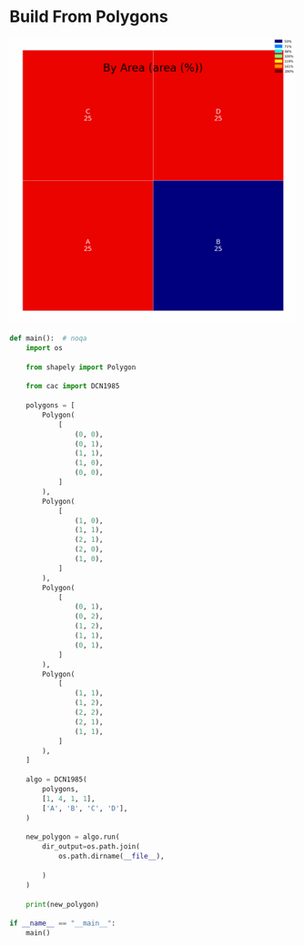 # Build From Polygons

<p  align="center">
    <img src="https://raw.githubusercontent.com/nuuuwan/continuous_area_cartograms/main/examples/build_from_polygons/output/animated.gif" alt="alt" />
</p>

```python
def main():  # noqa
    import os

    from shapely import Polygon

    from cac import DCN1985

    polygons = [
        Polygon(
            [
                (0, 0),
                (0, 1),
                (1, 1),
                (1, 0),
                (0, 0),
            ]
        ),
        Polygon(
            [
                (1, 0),
                (1, 1),
                (2, 1),
                (2, 0),
                (1, 0),
            ]
        ),
        Polygon(
            [
                (0, 1),
                (0, 2),
                (1, 2),
                (1, 1),
                (0, 1),
            ]
        ),
        Polygon(
            [
                (1, 1),
                (1, 2),
                (2, 2),
                (2, 1),
                (1, 1),
            ]
        ),
    ]

    algo = DCN1985(
        polygons,
        [1, 4, 1, 1],
        ['A', 'B', 'C', 'D'],
    )

    new_polygon = algo.run(
        dir_output=os.path.join(
            os.path.dirname(__file__),
            
        )
    )

    print(new_polygon)

if __name__ == "__main__":
    main()

```
